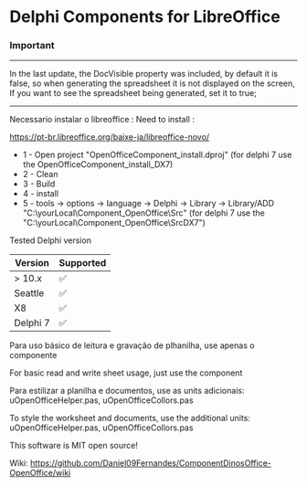 # Delphi Components for LibreOffice

### Important

----

In the last update, the DocVisible property was included, by default it is false, so when generating the spreadsheet it is not displayed on the screen,
If you want to see the spreadsheet being generated, set it to true;

----

Necessario instalar o libreoffice : 
Need to install :

https://pt-br.libreoffice.org/baixe-ja/libreoffice-novo/

 - 1 - Open project "OpenOfficeComponent_install.dproj" (for delphi 7 use the OpenOfficeComponent_install_DX7)
 - 2 - Clean
 - 3 - Build
 - 4 - install
 - 5 - tools -> options -> language -> Delphi -> Library -> Library/ADD "C:\yourLocal\Component_OpenOffice\Src" (for delphi 7 use the "C:\yourLocal\Component_OpenOffice\SrcDX7")

Tested Delphi version

| Version  	| Supported 	|
|----------	|-----------	|
| > 10.x   	|         ✅ 	|
| Seattle  	|         ✅ 	|
| X8       	|         ✅ 	|
| Delphi 7 	|         ✅ 	|

Para uso básico de leitura e gravação de plhanilha, use apenas o componente

For basic read and write sheet usage, just use the component


Para estilizar a planilha e documentos, use as units adicionais: uOpenOfficeHelper.pas, uOpenOfficeCollors.pas 

To style the worksheet and documents, use the additional units: uOpenOfficeHelper.pas, uOpenOfficeCollors.pas 


This software is MIT open source!

Wiki: https://github.com/Daniel09Fernandes/ComponentDinosOffice-OpenOffice/wiki
